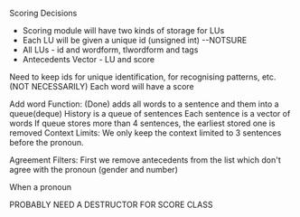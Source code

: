 Scoring Decisions

- Scoring module will have two kinds of storage for LUs
- Each LU will be given a unique id (unsigned int) --NOTSURE
- All LUs - id and wordform, tlwordform and tags
- Antecedents Vector - LU and score

Need to keep ids for unique identification, for recognising patterns, etc. (NOT NECESSARILY)
Each word will have a score

Add word Function: (Done)
adds all words to a sentence and them into a queue(deque)
History is a queue of sentences
Each sentence is a vector of words
If queue stores more than 4 sentences, the earliest stored one is removed
Context Limits:
We only keep the context limited to 3 sentences before the pronoun.

Agreement Filters:
First we remove antecedents from the list which don't agree with the pronoun (gender and number)


When a pronoun

PROBABLY NEED A DESTRUCTOR FOR SCORE CLASS

